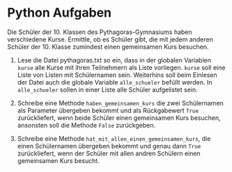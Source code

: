 # Python Aufgaben

Die Schüler der 10. Klassen des Pythagoras-Gymnasiums haben verschiedene Kurse.
Ermittle, ob es Schüler gibt, die mit jedem anderen Schüler
der 10. Klasse zumindest einen gemeinsamen Kurs besuchen.


1. Lese die Datei pythagoras.txt so ein, dass in der globalen Variablen `kurse` 
alle Kurse mit ihren Teilnehmern als Liste vorliegen. `kurse` soll eine Liste
von Listen mit Schülernamen sein. Weiterhins soll beim Einlesen der Datei
auch die globale Variable `alle_schueler` befüllt werden. In `alle_schueler` 
sollen in einer Liste alle Schüler aufgelistet sein.

2. Schreibe eine Methode `haben_gemeinsamen_kurs` die zwei Schülernamen
als Parameter übergeben bekommt und als Rückgabewert `True` zurückliefert,
wenn beide Schüler einen gemeinsamen Kurs besuchen, ansonsten soll die
Methode `False` zurückgeben.

3. Schreibe eine Methode `hat_mit_allen_einen_gemeinsamen_kurs`, die einen
Schülernamen übergeben bekommt und genau dann `True` zurückliefert, wenn
der Schüler mit allen andren Schülern einen gemeinsamen Kurs besucht.

